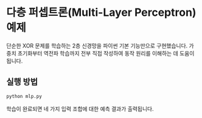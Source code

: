 # 다층 퍼셉트론(Multi-Layer Perceptron) 예제

단순한 XOR 문제를 학습하는 2층 신경망을 파이썬 기본 기능만으로 구현했습니다.
가중치 초기화부터 역전파 학습까지 전부 직접 작성하여 동작 원리를 이해하는 데 도움이 됩니다.

## 실행 방법

```bash
python mlp.py
```

학습이 완료되면 네 가지 입력 조합에 대한 예측 결과가 출력됩니다.

